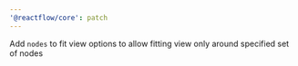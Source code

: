 ```yaml
---
'@reactflow/core': patch
---
```


Add `nodes` to fit view options to allow fitting view only around specified set of nodes
